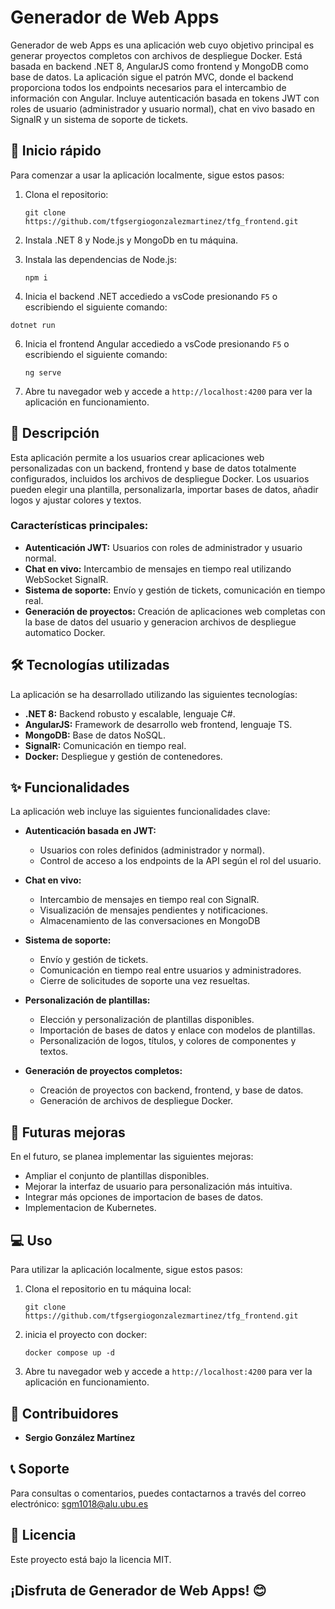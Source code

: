 Generador de Web Apps
=====================

Generador de web Apps es una aplicación web cuyo objetivo principal es generar proyectos completos con archivos de despliegue Docker. Está basada en backend .NET 8, AngularJS como frontend y MongoDB como base de datos. La aplicación sigue el patrón MVC, donde el backend proporciona todos los endpoints necesarios para el intercambio de información con Angular. Incluye autenticación basada en tokens JWT con roles de usuario (administrador y usuario normal), chat en vivo basado en SignalR y un sistema de soporte de tickets.

🚀 Inicio rápido
----------------

Para comenzar a usar la aplicación localmente, sigue estos pasos:

1.  Clona el repositorio:

    `git clone https://github.com/tfgsergiogonzalezmartinez/tfg_frontend.git`

2.  Instala .NET 8 y Node.js y MongoDb en tu máquina.
3.  Instala las dependencias de Node.js:

    `npm i`
4.  Inicia el backend .NET accediedo a vsCode presionando `F5` o escribiendo el siguiente comando:

   `dotnet run`

6.  Inicia el frontend Angular accediedo a vsCode presionando `F5` o escribiendo el siguiente comando:

    `ng serve`

7.  Abre tu navegador web y accede a `http://localhost:4200` para ver la aplicación en funcionamiento.

📖 Descripción
--------------

Esta aplicación permite a los usuarios crear aplicaciones web personalizadas con un backend, frontend y base de datos totalmente configurados, incluidos los archivos de despliegue Docker. Los usuarios pueden elegir una plantilla, personalizarla, importar bases de datos, añadir logos y ajustar colores y textos.

### Características principales:

-   **Autenticación JWT:** Usuarios con roles de administrador y usuario normal.
-   **Chat en vivo:** Intercambio de mensajes en tiempo real utilizando WebSocket SignalR.
-   **Sistema de soporte:** Envío y gestión de tickets, comunicación en tiempo real.
-   **Generación de proyectos:** Creación de aplicaciones web completas con la base de datos del usuario y generacion archivos de despliegue automatico Docker.

🛠️ Tecnologías utilizadas
--------------------------

La aplicación se ha desarrollado utilizando las siguientes tecnologías:

-   **.NET 8:** Backend robusto y escalable, lenguaje C#.
-   **AngularJS:** Framework de desarrollo web frontend, lenguaje TS.
-   **MongoDB:** Base de datos NoSQL.
-   **SignalR:** Comunicación en tiempo real.
-   **Docker:** Despliegue y gestión de contenedores.

✨ Funcionalidades
-----------------

La aplicación web incluye las siguientes funcionalidades clave:

-   **Autenticación basada en JWT:**

    -   Usuarios con roles definidos (administrador y normal).
    -   Control de acceso a los endpoints de la API según el rol del usuario.
-   **Chat en vivo:**

    -   Intercambio de mensajes en tiempo real con SignalR.
    -   Visualización de mensajes pendientes y notificaciones.
    -   Almacenamiento de las conversaciones en MongoDB
-   **Sistema de soporte:**

    -   Envío y gestión de tickets.
    -   Comunicación en tiempo real entre usuarios y administradores.
    -   Cierre de solicitudes de soporte una vez resueltas.
-   **Personalización de plantillas:**

    -   Elección y personalización de plantillas disponibles.
    -   Importación de bases de datos y enlace con modelos de plantillas.
    -   Personalización de logos, títulos, y colores de componentes y textos.
-   **Generación de proyectos completos:**

    -   Creación de proyectos con backend, frontend, y base de datos.
    -   Generación de archivos de despliegue Docker.

🚧 Futuras mejoras
------------------

En el futuro, se planea implementar las siguientes mejoras:

-   Ampliar el conjunto de plantillas disponibles.
-   Mejorar la interfaz de usuario para personalización más intuitiva.
-   Integrar más opciones de importacion de bases de datos.
-   Implementacion de Kubernetes.

💻 Uso
------

Para utilizar la aplicación localmente, sigue estos pasos:

1. Clona el repositorio en tu máquina local:

     
     `git clone https://github.com/tfgsergiogonzalezmartinez/tfg_frontend.git`

2. inicia el proyecto con docker:

     `docker compose up -d`

3. Abre tu navegador web y accede a `http://localhost:4200` para ver la aplicación en funcionamiento.
 


🤝 Contribuidores
-----------------

-   **Sergio González Martínez**

📞 Soporte
----------

Para consultas o comentarios, puedes contactarnos a través del correo electrónico: sgm1018@alu.ubu.es

📄 Licencia
-----------

Este proyecto está bajo la licencia MIT.

¡Disfruta de Generador de Web Apps! 😊
--------------------------------------
